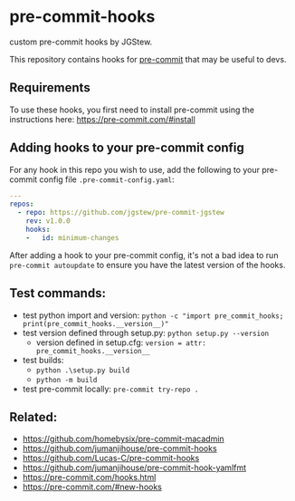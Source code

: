 # pre-commit-hooks
custom pre-commit hooks by JGStew.

This repository contains hooks for [pre-commit](https://pre-commit.com/hooks.html) that may be useful to devs.

## Requirements

To use these hooks, you first need to install pre-commit using the instructions here:
https://pre-commit.com/#install

## Adding hooks to your pre-commit config

For any hook in this repo you wish to use, add the following to your pre-commit config file `.pre-commit-config.yaml`:

```yaml
---
repos:
  - repo: https://github.com/jgstew/pre-commit-jgstew
    rev: v1.0.0
    hooks:
    -   id: minimum-changes
```

After adding a hook to your pre-commit config, it's not a bad idea to run `pre-commit autoupdate` to ensure you have the latest version of the hooks.

## Test commands:

- test python import and version: `python -c "import pre_commit_hooks; print(pre_commit_hooks.__version__)"`
- test version defined through setup.py: `python setup.py --version`
  - version defined in setup.cfg: `version = attr: pre_commit_hooks.__version__`
- test builds:
  - `python .\setup.py build`
  - `python -m build`
- test pre-commit locally: `pre-commit try-repo .`

## Related:

- https://github.com/homebysix/pre-commit-macadmin
- https://github.com/jumanjihouse/pre-commit-hooks
- https://github.com/Lucas-C/pre-commit-hooks
- https://github.com/jumanjihouse/pre-commit-hook-yamlfmt
- https://pre-commit.com/hooks.html
- https://pre-commit.com/#new-hooks
